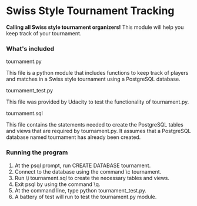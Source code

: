 Swiss Style Tournament Tracking
======
**Calling all Swiss style tournament organizers!** This module will help you keep track of your
tournament.

### What's included

tournament.py

This file is a python module that includes functions to keep track of players and matches in a Swiss style tournament using a PostgreSQL database. 

tournament_test.py

This file was provided by Udacity to test the functionality of tournament.py.

tournament.sql

This file contains the statements needed to create the PostgreSQL tables and views that are required by tournament.py. It assumes that a PostgreSQL database named tournament has already been created.

### Running the program

1. At the psql prompt, run CREATE DATABASE tournament.
2. Connect to the database using the command \c tournament.
3. Run \i tournament.sql to create the necessary tables and views.
4. Exit psql by using the command \q.
5. At the command line, type python tournament_test.py.
6. A battery of test will run to test the tournament.py module. 



